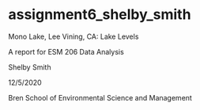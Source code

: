 # assignment6_shelby_smith

Mono Lake, Lee Vining, CA: Lake Levels

A report for ESM 206 Data Analysis 

Shelby Smith

12/5/2020

Bren School of Environmental Science and Management
